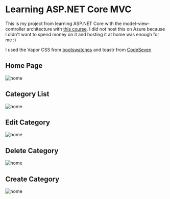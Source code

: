 ﻿# Learning ASP.NET Core MVC

This is my project from learning ASP.NET Core with the model-view-controller architecture with [this course](https://www.youtube.com/watch?v=hZ1DASYd9rk). I did not host this on Azure because I didn't want to spend money on it and hosting it at home was enough for me :)

I used the Vapor CSS from [bootswatches](https://bootswatch.com/) and toastr from [CodeSeven](https://github.com/CodeSeven/toastr)

## Home Page
![home](https://i.imgur.com/3mrs8vj.png)
## Category List
![home](https://i.imgur.com/SUDPJWM.png)
## Edit Category
![home](https://i.imgur.com/fbmyScX.png)
## Delete Category
![home](https://i.imgur.com/QiYxs2y.png)
## Create Category
![home](https://i.imgur.com/Gi0UOUE.png)
